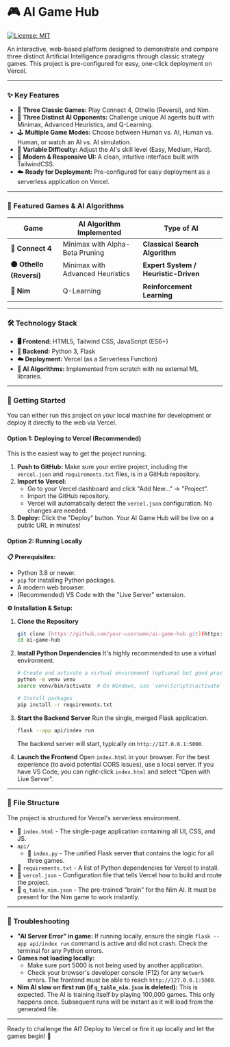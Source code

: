 # 🎮 AI Game Hub

[![License: MIT](https://img.shields.io/badge/License-MIT-yellow.svg)](https://opensource.org/licenses/MIT)

An interactive, web-based platform designed to demonstrate and compare three distinct Artificial Intelligence paradigms through classic strategy games. This project is pre-configured for easy, one-click deployment on Vercel.

---

### ✨ Key Features

* 🎲 **Three Classic Games:** Play Connect 4, Othello (Reversi), and Nim.
* 🤖 **Three Distinct AI Opponents:** Challenge unique AI agents built with Minimax, Advanced Heuristics, and Q-Learning.
* 🕹️ **Multiple Game Modes:** Choose between Human vs. AI, Human vs. Human, or watch an AI vs. AI simulation.
* 📶 **Variable Difficulty:** Adjust the AI's skill level (Easy, Medium, Hard).
* 🎨 **Modern & Responsive UI:** A clean, intuitive interface built with TailwindCSS.
* ☁️ **Ready for Deployment:** Pre-configured for easy deployment as a serverless application on Vercel.

---

### 🎯 Featured Games & AI Algorithms

| Game                 | AI Algorithm Implemented            | Type of AI                          |
| -------------------- | ----------------------------------- | ----------------------------------- |
| **🔗 Connect 4** | Minimax with Alpha-Beta Pruning     | **Classical Search Algorithm** |
| **⚫ Othello (Reversi)**| Minimax with Advanced Heuristics    | **Expert System / Heuristic-Driven**|
| **🥢 Nim** | Q-Learning                          | **Reinforcement Learning** |

---

### 🛠️ Technology Stack

* **🖥️ Frontend:** HTML5, Tailwind CSS, JavaScript (ES6+)
* **🐍 Backend:** Python 3, Flask
* **☁️ Deployment:** Vercel (as a Serverless Function)
* **🧠 AI Algorithms:** Implemented from scratch with no external ML libraries.

---

### 🚀 Getting Started

You can either run this project on your local machine for development or deploy it directly to the web via Vercel.

#### **Option 1: Deploying to Vercel (Recommended)**

This is the easiest way to get the project running.

1.  **Push to GitHub:** Make sure your entire project, including the `vercel.json` and `requirements.txt` files, is in a GitHub repository.
2.  **Import to Vercel:**
    * Go to your Vercel dashboard and click "Add New..." -> "Project".
    * Import the GitHub repository.
    * Vercel will automatically detect the `vercel.json` configuration. No changes are needed.
3.  **Deploy:** Click the "Deploy" button. Your AI Game Hub will be live on a public URL in minutes!

#### **Option 2: Running Locally**

**📋 Prerequisites:**

* Python 3.8 or newer.
* `pip` for installing Python packages.
* A modern web browser.
* (Recommended) VS Code with the "Live Server" extension.

**⚙️ Installation & Setup:**

1.  **Clone the Repository**
    ```bash
    git clone [https://github.com/your-username/ai-game-hub.git](https://github.com/your-username/ai-game-hub.git)
    cd ai-game-hub
    ```

2.  **Install Python Dependencies**
    It's highly recommended to use a virtual environment.
    ```bash
    # Create and activate a virtual environment (optional but good practice)
    python -m venv venv
    source venv/bin/activate  # On Windows, use `venv\Scripts\activate`

    # Install packages
    pip install -r requirements.txt
    ```

3.  **Start the Backend Server**
    Run the single, merged Flask application.
    ```bash
    flask --app api/index run
    ```
    The backend server will start, typically on `http://127.0.0.1:5000`.

4.  **Launch the Frontend**
    Open `index.html` in your browser. For the best experience (to avoid potential CORS issues), use a local server. If you have VS Code, you can right-click `index.html` and select "Open with Live Server".

---

### 📁 File Structure

The project is structured for Vercel's serverless environment.

* 📄 `index.html` - The single-page application containing all UI, CSS, and JS.
* `api/`
    * 🐍 `index.py` - The unified Flask server that contains the logic for all three games.
* 📄 `requirements.txt` - A list of Python dependencies for Vercel to install.
* 📄 `vercel.json` - Configuration file that tells Vercel how to build and route the project.
* 💾 `q_table_nim.json` - The pre-trained "brain" for the Nim AI. It must be present for the Nim game to work instantly.

---

### 🤔 Troubleshooting

* **"AI Server Error" in game:** If running locally, ensure the single `flask --app api/index run` command is active and did not crash. Check the terminal for any Python errors.
* **Games not loading locally:**
    * Make sure port 5000 is not being used by another application.
    * Check your browser's developer console (F12) for any `Network` errors. The frontend must be able to reach `http://127.0.0.1:5000`.
* **Nim AI slow on first run (if `q_table_nim.json` is deleted):** This is expected. The AI is training itself by playing 100,000 games. This only happens once. Subsequent runs will be instant as it will load from the generated file.

---

Ready to challenge the AI? Deploy to Vercel or fire it up locally and let the games begin! 🤖